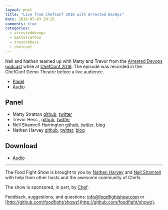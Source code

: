 ```yaml
---
layout: post
title: "Live from ChefConf 2018 with Arrested DevOps"
date: 2018-07-03 20:15
comments: true
categories: 
  - arresteddevops
  - mattstratton
  - trevorghess
  - chefconf
---
```


Nell and Nathen teamed up with Matty and Trevor from the [Arrested Devops podcast](https://www.arresteddevops.com/) while at [ChefConf 2018](https://chefconf.chef.io/).  The episode was recorded in the ChefConf Demo Theatre before a live audience.

* [Panel](/2018/07/chefconf-2018.html#panel)
* [Audio](http://traffic.libsyn.com/foodfight/FFS120.mp3)

Panel<a name="panel"></a>
-----
* Matty Stratton [github](https://github.com/mattstratton), [twitter](https://twitter.com/mattstratton)
* Trevor Hess , [github](https://github.com/trevorghess), [twitter](https://twitter.com/trevorghess)
* Nell Shamrell-Harrington [github](https://github.com/nellshamrell), [twitter](https://twitter.com/nellshamrell), [blog](http://nellshamrell.com/)
* Nathen Harvey [github](http://github.com/nathenharvey), [twitter](http://twitter.com/nathenharvey), [blog](http://nathenharvey.com)


Download
--------

* [Audio](http://traffic.libsyn.com/foodfight/FFS120.mp3)

<hr />

The Food Fight Show is brought to you by [Nathen Harvey](https://twitter.com/nathenharvey) and [Nell Shamrell](https://twitter.com/nellshamrell) with help from other hosts and the awesome community of Chefs.

The show is sponsored, in part, by [Chef](http://www.chef.io).

Feedback, suggestions, and questions:  [info@foodfightshow.com](mailto:info@foodfightshow.com) or  [http://github.com/foodfight/showz](http://github.com/foodfight/showz).


